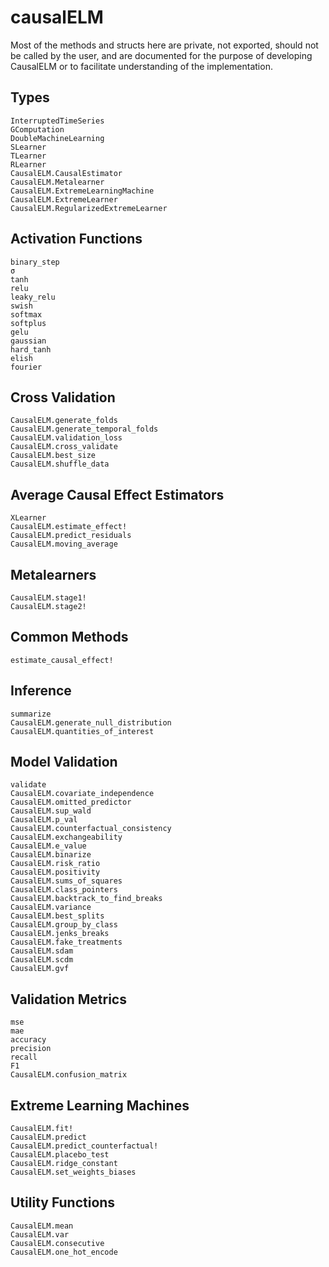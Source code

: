 # causalELM
Most of the methods and structs here are private, not exported, should not be called by the 
user, and are documented for the purpose of developing CausalELM or to facilitate 
understanding of the implementation.

## Types
```@docs
InterruptedTimeSeries
GComputation
DoubleMachineLearning
SLearner
TLearner
RLearner
CausalELM.CausalEstimator
CausalELM.Metalearner
CausalELM.ExtremeLearningMachine
CausalELM.ExtremeLearner
CausalELM.RegularizedExtremeLearner
```

## Activation Functions
```@docs
binary_step
σ
tanh
relu
leaky_relu
swish
softmax
softplus
gelu
gaussian
hard_tanh
elish
fourier
```

## Cross Validation
```@docs
CausalELM.generate_folds
CausalELM.generate_temporal_folds
CausalELM.validation_loss
CausalELM.cross_validate
CausalELM.best_size
CausalELM.shuffle_data
```

## Average Causal Effect Estimators
```@docs
XLearner
CausalELM.estimate_effect!
CausalELM.predict_residuals
CausalELM.moving_average
```

## Metalearners
```@docs
CausalELM.stage1!
CausalELM.stage2!
```

## Common Methods
```@docs
estimate_causal_effect!
```

## Inference
```@docs
summarize
CausalELM.generate_null_distribution
CausalELM.quantities_of_interest
```

## Model Validation
```@docs
validate
CausalELM.covariate_independence
CausalELM.omitted_predictor
CausalELM.sup_wald
CausalELM.p_val
CausalELM.counterfactual_consistency
CausalELM.exchangeability
CausalELM.e_value
CausalELM.binarize
CausalELM.risk_ratio
CausalELM.positivity
CausalELM.sums_of_squares
CausalELM.class_pointers
CausalELM.backtrack_to_find_breaks
CausalELM.variance
CausalELM.best_splits
CausalELM.group_by_class
CausalELM.jenks_breaks
CausalELM.fake_treatments
CausalELM.sdam
CausalELM.scdm
CausalELM.gvf
```

## Validation Metrics
```@docs
mse
mae
accuracy
precision
recall
F1
CausalELM.confusion_matrix
```

## Extreme Learning Machines
```@docs
CausalELM.fit!
CausalELM.predict
CausalELM.predict_counterfactual!
CausalELM.placebo_test
CausalELM.ridge_constant
CausalELM.set_weights_biases
```

## Utility Functions
```@docs
CausalELM.mean
CausalELM.var
CausalELM.consecutive
CausalELM.one_hot_encode
```
